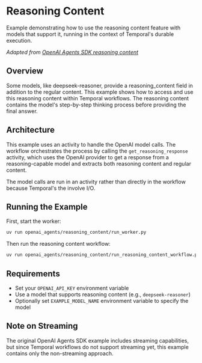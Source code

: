 # Reasoning Content

Example demonstrating how to use the reasoning content feature with models that support it, running in the context of Temporal's durable execution.

*Adapted from [OpenAI Agents SDK reasoning content](https://github.com/openai/openai-agents-python/tree/main/examples/reasoning_content)*

## Overview

Some models, like deepseek-reasoner, provide a reasoning_content field in addition to the regular content. This example shows how to access and use this reasoning content within Temporal workflows. The reasoning content contains the model's step-by-step thinking process before providing the final answer.

## Architecture

This example uses an activity to handle the OpenAI model calls. The workflow orchestrates the process by calling the `get_reasoning_response` activity, which uses the OpenAI provider to get a response from a reasoning-capable model and extracts both reasoning content and regular content.

The model calls are run in an activity rather than directly in the workflow because Temporal's the involve I/O.

## Running the Example

First, start the worker:
```bash
uv run openai_agents/reasoning_content/run_worker.py
```

Then run the reasoning content workflow:
```bash
uv run openai_agents/reasoning_content/run_reasoning_content_workflow.py
```

## Requirements

- Set your `OPENAI_API_KEY` environment variable
- Use a model that supports reasoning content (e.g., `deepseek-reasoner`)
- Optionally set `EXAMPLE_MODEL_NAME` environment variable to specify the model

## Note on Streaming

The original OpenAI Agents SDK example includes streaming capabilities, but since Temporal workflows do not support streaming yet, this example contains only the non-streaming approach.